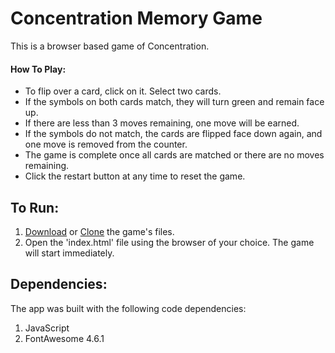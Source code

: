# Concentration Memory Game

This is a browser based game of Concentration.

#### How To Play:

* To flip over a card, click on it. Select two cards.
* If the symbols on both cards match, they will turn green and remain face up.
* If there are less than 3 moves remaining, one move will be earned.
* If the symbols do not match, the cards are flipped face down again, and one move is removed from the counter.
* The game is complete once all cards are matched or there are no moves remaining.
* Click the restart button at any time to reset the game.


## To Run: 

1. [Download](https://github.com/GFells/memoryProject/archive/master.zip) or [Clone](https://github.com/GFells/memoryProject.git) the game's files.
2. Open the 'index.html' file using the browser of your choice. The game will start immediately.

## Dependencies:

The app was built with the following code dependencies:

1. JavaScript
2. FontAwesome 4.6.1

